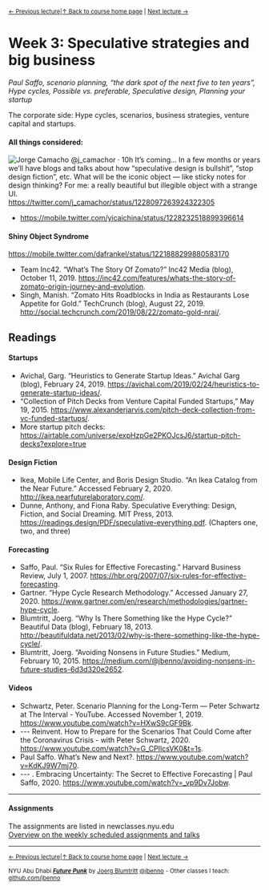 <sup>[&larr; Previous lecture](/files/02.md)|[&uarr; Back to course home page](/README.md) | [Next lecture &rarr;](/files/04.md)</sup>  

# Week 3: Speculative strategies and big business
*Paul Saffo, scenario planning, “the dark spot of the next five to ten years”, Hype cycles, Possible vs. preferable, Speculative design, Planning your startup*

The corporate side: Hype cycles, scenarios, business strategies, venture capital and startups.

#### All things considered:
![Jorge Camacho @j_camachor · 10h It’s coming... In a few months or years we’ll have blogs and talks about how “speculative design is bullshit”, “stop design fiction”, etc.  What will be the iconic object — like sticky notes for design thinking?  For me: a really beautiful but illegible object with a strange UI.](https://raw.githubusercontent.com/jbenno/nyuad_future_punk/master/files/Screen%20Shot%202020-02-14%20at%2013.50.12.png)
https://twitter.com/j_camachor/status/1228097263924322305

- https://mobile.twitter.com/yicaichina/status/1228232518899396614

#### Shiny Object Syndrome
https://mobile.twitter.com/dafrankel/status/1221888299880583170
- Team Inc42. “What’s The Story Of Zomato?” Inc42 Media (blog), October 11, 2019. https://inc42.com/features/whats-the-story-of-zomato-origin-journey-and-evolution.
- Singh, Manish. “Zomato Hits Roadblocks in India as Restaurants Lose Appetite for Gold.” TechCrunch (blog), August 22, 2019. http://social.techcrunch.com/2019/08/22/zomato-gold-nrai/.

## Readings
#### Startups
- Avichal, Garg. “Heuristics to Generate Startup Ideas.” Avichal Garg (blog), February 24, 2019. https://avichal.com/2019/02/24/heuristics-to-generate-startup-ideas/.
- “Collection of Pitch Decks from Venture Capital Funded Startups,” May 19, 2015. https://www.alexanderjarvis.com/pitch-deck-collection-from-vc-funded-startups/.
- More startup pitch decks: https://airtable.com/universe/expHzpGe2PKOJcsJ6/startup-pitch-decks?explore=true

#### Design Fiction
- Ikea, Mobile Life Center, and Boris Design Studio. “An Ikea Catalog from the Near Future.” Accessed February 2, 2020. http://ikea.nearfuturelaboratory.com/.
- Dunne, Anthony, and Fiona Raby. Speculative Everything: Design, Fiction, and Social Dreaming. MIT Press, 2013. https://readings.design/PDF/speculative-everything.pdf. (Chapters one, two, and three)

#### Forecasting
- Saffo, Paul. “Six Rules for Effective Forecasting.” Harvard Business Review, July 1, 2007. https://hbr.org/2007/07/six-rules-for-effective-forecasting.
- Gartner. “Hype Cycle Research Methodology.” Accessed January 27, 2020. https://www.gartner.com/en/research/methodologies/gartner-hype-cycle.
- Blumtritt, Joerg. “Why Is There Something like the Hype Cycle?” Beautiful Data (blog), February 18, 2013. http://beautifuldata.net/2013/02/why-is-there-something-like-the-hype-cycle/.
- Blumtritt, Joerg. “Avoiding Nonsens in Future Studies.” Medium, February 10, 2015. https://medium.com/@jbenno/avoiding-nonsens-in-future-studies-6d3d320e2652.

#### Videos
- Schwartz, Peter. Scenario Planning for the Long-Term — Peter Schwartz at The Interval - YouTube. Accessed November 1, 2019. https://www.youtube.com/watch?v=HXwS9cGF9Bk.
- --- Reinvent. How to Prepare for the Scenarios That Could Come after the Coronavirus Crisis - with Peter Schwartz, 2020. https://www.youtube.com/watch?v=G_CPIlcsVK0&t=1s.
- Paul Saffo. What’s New and Next?. https://www.youtube.com/watch?v=KdKJ9W7mj70.
- --- . Embracing Uncertainty: The Secret to Effective Forecasting | Paul Saffo, 2020. https://www.youtube.com/watch?v=_vp9Dv7Jobw.


***

#### Assignments
The assignments are listed in newclasses.nyu.edu  
[Overview on the weekly scheduled assignments and talks](https://docs.google.com/spreadsheets/d/1X1GFioqqV0LJTk4EP8K0p6nl-vHBqKvkfuaAfof8oeA/edit?usp=sharing)  


***
<sup>[&larr; Previous lecture](/files/02.md)|[&uarr; Back to course home page](/README.md) | [Next lecture &rarr;](/files/04.md)</sup>  
  
<sup>NYU Abu Dhabi ***[Future Punk](/README.md)*** by [Joerg Blumtritt](https://jbenno.net) [@jbenno](https://twitter.com/jbenno) - Other classes I teach: [github.com/jbenno](https://github.com/jbenno/teaching/blob/master/README.md)</sup>


